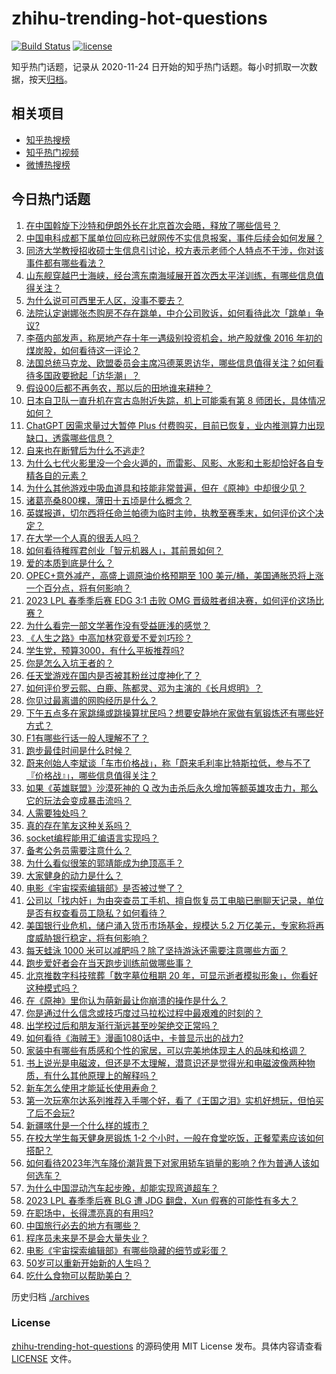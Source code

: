 # zhihu-trending-hot-questions

[![Build Status](https://github.com/justjavac/zhihu-trending-hot-questions/workflows/ci/badge.svg?branch=master)](https://github.com/justjavac/zhihu-trending-hot-questions/actions)
[![license](https://img.shields.io/github/license/justjavac/zhihu-trending-hot-questions)](https://github.com/justjavac/zhihu-trending-hot-questions/blob/master/LICENSE)

知乎热门话题，记录从 2020-11-24
日开始的知乎热门话题。每小时抓取一次数据，按天[归档](./archives)。

## 相关项目

- [知乎热搜榜](https://github.com/justjavac/zhihu-trending-top-search)
- [知乎热门视频](https://github.com/justjavac/zhihu-trending-hot-video)
- [微博热搜榜](https://github.com/justjavac/weibo-trending-hot-search)

## 今日热门话题

<!-- BEGIN -->
<!-- 最后更新时间 Fri Apr 07 2023 01:13:42 GMT+0800 (China Standard Time) -->

1. [在中国斡旋下沙特和伊朗外长在北京首次会晤，释放了哪些信号？](https://www.zhihu.com/question/593953137)
1. [中国电科成都下属单位回应称已就网传不实信息报案，事件后续会如何发展？](https://www.zhihu.com/question/594077920)
1. [同济大学教授招收硕士生信息引讨论，校方表示老师个人特点不干涉，你对该事件都有哪些看法？](https://www.zhihu.com/question/593808997)
1. [山东舰穿越巴士海峡，经台湾东南海域展开首次西太平洋训练，有哪些信息值得关注？](https://www.zhihu.com/question/593964409)
1. [为什么说可可西里无人区，没事不要去？](https://www.zhihu.com/question/593991180)
1. [法院认定谢娜张杰购房不存在跳单，中介公司败诉，如何看待此次「跳单」争议?](https://www.zhihu.com/question/593977045)
1. [李蓓内部发声，称房地产存十年一遇级别投资机会，地产股就像 2016 年初的煤炭股，如何看待这一评论？](https://www.zhihu.com/question/593977602)
1. [法国总统马克龙、欧盟委员会主席冯德莱恩访华，哪些信息值得关注？如何看待多国政要掀起「访华潮」？](https://www.zhihu.com/question/593492159)
1. [假设00后都不再务农，那以后的田地谁来耕种？](https://www.zhihu.com/question/593307691)
1. [日本自卫队一直升机在宫古岛附近失踪，机上可能乘有第 8 师团长，具体情况如何？](https://www.zhihu.com/question/594037983)
1. [ChatGPT 因需求量过大暂停 Plus 付费购买，目前已恢复，业内推测算力出现缺口，透露哪些信息？](https://www.zhihu.com/question/593943995)
1. [自来也在断臂后为什么不逃走?](https://www.zhihu.com/question/521583420)
1. [为什么七代火影里没一个会火遁的，而雷影、风影、水影和土影却恰好各自专精各自的元素？](https://www.zhihu.com/question/593864190)
1. [为什么其他游戏中吸血道具和技能非常普遍，但在《原神》中却很少见？](https://www.zhihu.com/question/593594956)
1. [诸葛亮桑800棵，薄田十五顷是什么概念？](https://www.zhihu.com/question/68201706)
1. [英媒报道，切尔西将任命兰帕德为临时主帅，执教至赛季末，如何评价这个决定？](https://www.zhihu.com/question/593941389)
1. [在大学一个人真的很丢人吗？](https://www.zhihu.com/question/594042526)
1. [如何看待稚晖君创业「智元机器人」，其前景如何？](https://www.zhihu.com/question/593949406)
1. [爱的本质到底是什么？](https://www.zhihu.com/question/542203147)
1. [OPEC+意外减产，高盛上调原油价格预期至 100 美元/桶，美国通胀恐将上涨一个百分点，将有何影响？](https://www.zhihu.com/question/593558219)
1. [2023 LPL 春季季后赛 EDG 3:1 击败 OMG 晋级胜者组决赛，如何评价这场比赛？](https://www.zhihu.com/question/593997127)
1. [为什么看完一部文学著作没有受益匪浅的感觉？](https://www.zhihu.com/question/584706105)
1. [《人生之路》中高加林究竟爱不爱刘巧珍？](https://www.zhihu.com/question/592356317)
1. [学生党，预算3000，有什么平板推荐吗?](https://www.zhihu.com/question/593167131)
1. [你是怎么入坑王者的？](https://www.zhihu.com/question/593564893)
1. [任天堂游戏在国内是否被其粉丝过度神化了？](https://www.zhihu.com/question/592891398)
1. [如何评价罗云熙、白鹿、陈都灵、邓为主演的《长月烬明》？](https://www.zhihu.com/question/593808320)
1. [你见过最离谱的网购经历是什么？](https://www.zhihu.com/question/593882080)
1. [下午五点多在家跳绳或跳操算扰民吗？想要安静地在家做有氧锻炼还有哪些好方式？](https://www.zhihu.com/question/592208965)
1. [F1有哪些行话一般人理解不了？](https://www.zhihu.com/question/593407649)
1. [跑步最佳时间是什么时候？](https://www.zhihu.com/question/593126092)
1. [蔚来创始人李斌谈「车市价格战」，称「蔚来毛利率比特斯拉低，参与不了『价格战』」，哪些信息值得关注？](https://www.zhihu.com/question/593457922)
1. [如果《英雄联盟》沙漠死神的 Q 改为击杀后永久增加等额英雄攻击力，那么它的玩法会变成暴击流吗？](https://www.zhihu.com/question/584676076)
1. [人需要独处吗？](https://www.zhihu.com/question/593814050)
1. [真的存在笔友这种关系吗？](https://www.zhihu.com/question/333299759)
1. [socket编程能用汇编语言实现吗？](https://www.zhihu.com/question/41935487)
1. [备考公务员需要注意什么？](https://www.zhihu.com/question/585771205)
1. [为什么看似很笨的郭靖能成为绝顶高手？](https://www.zhihu.com/question/587796689)
1. [大家健身的动力是什么？](https://www.zhihu.com/question/587984903)
1. [电影《宇宙探索编辑部》是否被过誉了？](https://www.zhihu.com/question/593447622)
1. [公司以「找内奸」为由突查员工手机、擅自恢复员工电脑已删聊天记录，单位是否有权查看员工隐私？如何看待？](https://www.zhihu.com/question/593951538)
1. [美国银行业危机，储户涌入货币市场基金，规模达 5.2 万亿美元，专家称将再度威胁银行稳定，将有何影响？](https://www.zhihu.com/question/593987384)
1. [每天蛙泳 1000 米可以减肥吗？除了坚持游泳还需要注意哪些方面？](https://www.zhihu.com/question/592451354)
1. [跑步爱好者会在当天跑步训练前做哪些事？](https://www.zhihu.com/question/593013949)
1. [北京推数字科技殡葬「数字墓位租期 20 年，可显示逝者模拟形象」，你看好这种模式吗？](https://www.zhihu.com/question/594015364)
1. [在《原神》里你认为萌新最让你崩溃的操作是什么？](https://www.zhihu.com/question/578060804)
1. [你是通过什么信念或技巧度过马拉松过程中最艰难的时刻的？](https://www.zhihu.com/question/592757716)
1. [出学校过后和朋友渐行渐远甚至吵架绝交正常吗？](https://www.zhihu.com/question/587237517)
1. [如何看待《海贼王》漫画1080话中，卡普显示出的战力?](https://www.zhihu.com/question/593820514)
1. [家装中有哪些有质感和个性的家居，可以完美地体现主人的品味和格调？](https://www.zhihu.com/question/546772742)
1. [书上说光是电磁波，但还是不太理解，潜意识还是觉得光和电磁波像两种物质，有什么其他原理上的解释吗？](https://www.zhihu.com/question/593906532)
1. [新车怎么使用才能延长使用寿命？](https://www.zhihu.com/question/593135309)
1. [第一次玩塞尔达系列推荐入手哪个好，看了《王国之泪》实机好想玩，但怕买了后不会玩?](https://www.zhihu.com/question/593252899)
1. [新疆喀什是一个什么样的城市？](https://www.zhihu.com/question/558119343)
1. [在校大学生每天健身房锻炼 1-2 个小时，一般在食堂吃饭，正餐荤素应该如何搭配？](https://www.zhihu.com/question/592138586)
1. [如何看待2023年汽车降价潮背景下对家用轿车销量的影响？作为普通人该如何选车？](https://www.zhihu.com/question/593517079)
1. [为什么中国混动汽车起步晚，却能实现弯道超车？](https://www.zhihu.com/question/593897795)
1. [2023 LPL 春季季后赛 BLG 遭 JDG 翻盘，Xun 假赛的可能性有多大？](https://www.zhihu.com/question/593914362)
1. [在职场中，长得漂亮真的有用吗?](https://www.zhihu.com/question/590904966)
1. [中国旅行必去的地方有哪些？](https://www.zhihu.com/question/60850613)
1. [程序员未来是不是会大量失业？](https://www.zhihu.com/question/593275984)
1. [电影《宇宙探索编辑部》有哪些隐藏的细节或彩蛋？](https://www.zhihu.com/question/593472253)
1. [50岁可以重新开始新的人生吗？](https://www.zhihu.com/question/573341078)
1. [吃什么食物可以帮助美白？](https://www.zhihu.com/question/592190443)

<!-- END -->

历史归档 [./archives](./archives)

### License

[zhihu-trending-hot-questions](https://github.com/justjavac/zhihu-trending-hot-questions)
的源码使用 MIT License 发布。具体内容请查看 [LICENSE](./LICENSE) 文件。
